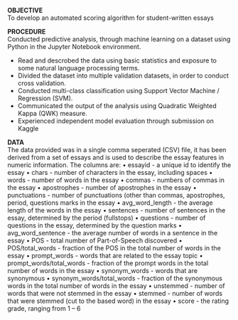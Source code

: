 **OBJECTIVE**
<br>
To develop an automated scoring algorithm for student-written essays

**PROCEDURE**
<br>
Conducted predictive analysis, through machine learning on a dataset using Python in the Jupyter Notebook environment.

- Read and descrobed the data using basic statistics and exposure to some natural language processing terms.
- Divided the dataset into multiple validation datasets, in order to conduct cross validation.
- Conducted multi-class classification using Support Vector Machine / Regression (SVM).
- Communicated the output of the analysis using Quadratic Weighted Kappa (QWK) measure.
- Experienced independent model evaluation through submission on Kaggle

**DATA**
<br>
The data provided was in a single comma seperated (CSV) file, it has been derived from a set of essays and is used to describe the essay features in numeric information. The columns are:
    • essayid - a unique id to identify the essay
    • chars - number of characters in the essay, including spaces
    • words - number of words in the essay
    • commas - numbers of commas in the essay
    • apostrophes - number of apostrophes in the essay
    • punctuations - number of punctuations (other than commas,     apostrophes, period, questions marks in the essay
    • avg_word_length - the average length of the words in the essay
    • sentences - number of sentences in the essay, determined by the period (fullstops)
    • questions - number of questions in the essay, determined by the question marks
    • avg_word_sentence - the average number of words in a sentence in the essay
    • POS - total number of Part-of-Speech discovered
    • POS/total_words - fraction of the POS in the total number of words in the essay
    • prompt_words - words that are related to the essay topic
    • prompt_words/total_words - fraction of the prompt words in the total number of words in the essay
    • synonym_words - words that are synonymous
    • synonym_words/total_words - fraction of the synonymous words in the total number of words in the essay
    • unstemmed - number of words that were not stemmed in the essay
    • stemmed - number of words that were stemmed (cut to the based word) in the essay
    • score - the rating grade, ranging from 1 – 6
